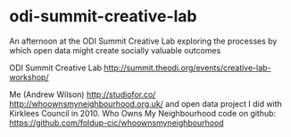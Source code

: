 # odi-summit-creative-lab
An afternoon at the ODI Summit Creative Lab exploring the processes by which open data might create socially valuable outcomes

ODI Summit Creative Lab
http://summit.theodi.org/events/creative-lab-workshop/

Me (Andrew Wilson)
http://studiofor.co/
http://whoownsmyneighbourhood.org.uk/ and open data project I did with Kirklees Council in 2010.
Who Owns My Neighbourhood code on github: https://github.com/foldup-cic/whoownsmyneighbourhood



